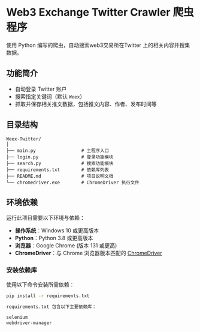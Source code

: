 # Web3 Exchange Twitter Crawler 爬虫程序

使用 Python 编写的爬虫，自动搜索web3交易所在Twitter 上的相关内容并搜集数据。

## 功能简介

- 自动登录 Twitter 账户
- 搜索指定关键词（默认 `Weex`）
- 抓取并保存相关推文数据，包括推文内容、作者、发布时间等

## 目录结构

```plaintext
Weex-Twitter/
│
├── main.py                 # 主程序入口
├── login.py                # 登录功能模块
├── search.py               # 搜索功能模块
├── requirements.txt        # 依赖库列表
├── README.md               # 项目说明文档
└── chromedriver.exe        # ChromeDriver 执行文件
``` 

## 环境依赖

运行此项目需要以下环境与依赖：

- **操作系统**：Windows 10 或更高版本
- **Python**：Python 3.8 或更高版本
- **浏览器**：Google Chrome (版本 131 或更高)
- **ChromeDriver**：与 Chrome 浏览器版本匹配的 [ChromeDriver](https://chromedriver.chromium.org/downloads)

### 安装依赖库

使用以下命令安装所需依赖：

```bash
pip install -r requirements.txt

requirements.txt 包含以下主要依赖库：

selenium
webdriver-manager



